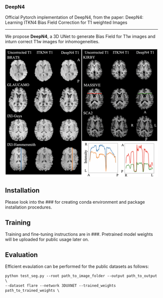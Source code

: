 ### DeepN4

Official Pytorch implementation of DeepN4, from the paper: 
DeepN4: Learning ITKN4 Bias Field Correction for T1 weighted Images 

---
We propose **DeepN4**, a 3D UNet to generate Bias Field for T1w images and inturn correct T1w images for inhomogeneities.

<p align="center">
<img src="Figures/fig.png" width=100% height=40% 
class="center">
</p>


 ## Installation
 Please look into the ### for creating conda environment and package installation procedures.

<!-- ✅ ⬜️  -->
## Training
Training and fine-tuning instructions are in ###. Pretrained model weights will be uploaded for public usage later on.

<!-- ✅ ⬜️  -->
## Evaluation
Efficient evaulation can be performed for the public datasets as follows:
```
python test_seg.py --root path_to_image_folder --output path_to_output \
--dataset flare --network 3DUXNET --trained_weights path_to_trained_weights \
```



